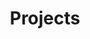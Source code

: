 ---
layout: page
title: Projects
permalink: /p/
add_to_navbar: false
pagination:
  enabled: true
  permalink: '/p/:num/'
---